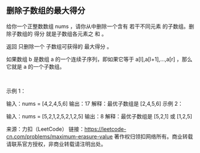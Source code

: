 ## 删除子数组的最大得分

给你一个正整数数组 nums ，请你从中删除一个含有 若干不同元素 的子数组。删除子数组的 得分 就是子数组各元素之 和 。

返回 只删除一个 子数组可获得的 最大得分 。

如果数组 b 是数组 a 的一个连续子序列，即如果它等于 a[l],a[l+1],...,a[r] ，那么它就是 a 的一个子数组。

 

示例 1：

输入：nums = [4,2,4,5,6]
输出：17
解释：最优子数组是 [2,4,5,6]
示例 2：

输入：nums = [5,2,1,2,5,2,1,2,5]
输出：8
解释：最优子数组是 [5,2,1] 或 [1,2,5]

来源：力扣（LeetCode）
链接：https://leetcode-cn.com/problems/maximum-erasure-value
著作权归领扣网络所有。商业转载请联系官方授权，非商业转载请注明出处。

```go
```
